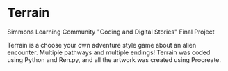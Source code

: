 # Terrain
Simmons Learning Community "Coding and Digital Stories" Final Project

Terrain is a choose your own adventure style game about an alien encounter. Multiple pathways and multiple endings! Terrain was coded using Python and Ren.py, and all the artwork was created using Procreate.
